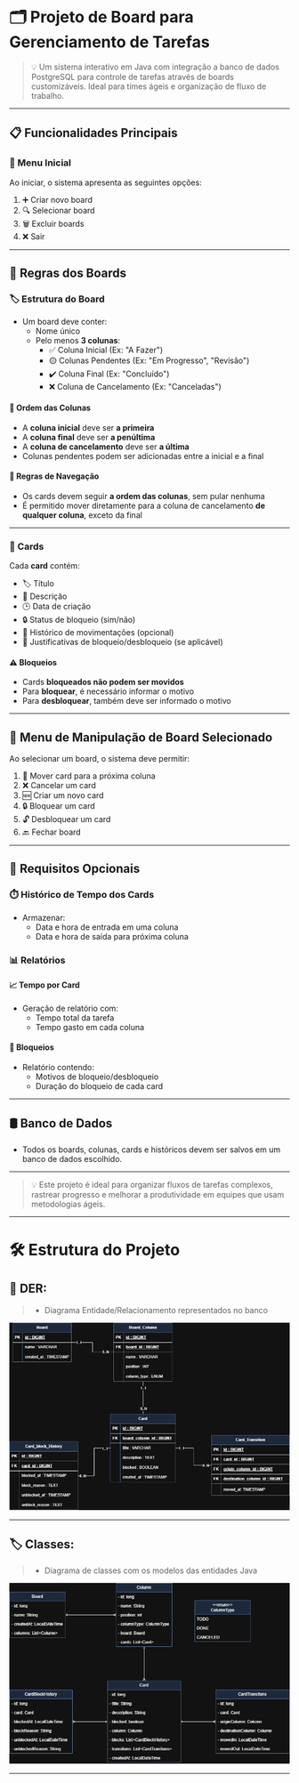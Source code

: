 # 🗂️ Projeto de Board para Gerenciamento de Tarefas

> 💡 Um sistema interativo em Java com integração a banco de dados PostgreSQL para controle de tarefas através de boards customizáveis. Ideal para times ágeis e organização de fluxo de trabalho.

---

## 📋 Funcionalidades Principais

### 📌 Menu Inicial
Ao iniciar, o sistema apresenta as seguintes opções:

1. ➕ Criar novo board
2. 🔍 Selecionar board
3. 🗑️ Excluir boards
4. ❌ Sair

---

## 🧩 Regras dos Boards

### 🏷️ Estrutura do Board
- Um board deve conter:
    - Nome único
    - Pelo menos **3 colunas**:
        - ✅ Coluna Inicial (Ex: "A Fazer")
        - 🟡 Colunas Pendentes (Ex: "Em Progresso", "Revisão")
        - ✔️ Coluna Final (Ex: "Concluído")
        - ❌ Coluna de Cancelamento (Ex: "Canceladas")

#### 🔢 Ordem das Colunas
- A **coluna inicial** deve ser **a primeira**
- A **coluna final** deve ser **a penúltima**
- A **coluna de cancelamento** deve ser **a última**
- Colunas pendentes podem ser adicionadas entre a inicial e a final

#### 🔄 Regras de Navegação
- Os cards devem seguir **a ordem das colunas**, sem pular nenhuma
- É permitido mover diretamente para a coluna de cancelamento **de qualquer coluna**, exceto da final

---

### 🧾 Cards

Cada **card** contém:

- 🏷️ Título
- 📝 Descrição
- 🕒 Data de criação
- 🔒 Status de bloqueio (sim/não)
- 🧭 Histórico de movimentações (opcional)
- 📌 Justificativas de bloqueio/desbloqueio (se aplicável)

#### ⚠️ Bloqueios
- Cards **bloqueados não podem ser movidos**
- Para **bloquear**, é necessário informar o motivo
- Para **desbloquear**, também deve ser informado o motivo

---

## 🧪 Menu de Manipulação de Board Selecionado

Ao selecionar um board, o sistema deve permitir:

1. 🔁 Mover card para a próxima coluna
2. ❌ Cancelar um card
3. 🆕 Criar um novo card
4. 🔒 Bloquear um card
5. 🔓 Desbloquear um card
6. 🔙 Fechar board

---

## 🎁 Requisitos Opcionais

### ⏱️ Histórico de Tempo dos Cards
- Armazenar:
    - Data e hora de entrada em uma coluna
    - Data e hora de saída para próxima coluna

### 📊 Relatórios

#### 📈 Tempo por Card
- Geração de relatório com:
    - Tempo total da tarefa
    - Tempo gasto em cada coluna

#### 🧯 Bloqueios
- Relatório contendo:
    - Motivos de bloqueio/desbloqueio
    - Duração do bloqueio de cada card

---

## 🛢️ Banco de Dados

- Todos os boards, colunas, cards e históricos devem ser salvos em um banco de dados escolhido.

---

> 💡 Este projeto é ideal para organizar fluxos de tarefas complexos, rastrear progresso e melhorar a produtividade em equipes que usam metodologias ágeis.
---

# 🛠️ Estrutura do Projeto

## 🧮 DER: 

> - Diagrama Entidade/Relacionamento representados no banco

![Diagrama: DER](./images/board-de-tarefas-der.drawio.png)

---

## 🏷️ Classes:

> - Diagrama de classes com os modelos das entidades Java

![Diagrama: Classes](./images/board-de-tarefas-classes.drawio.png)

---